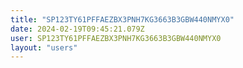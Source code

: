```yaml
---
title: "SP123TY61PFFAEZBX3PNH7KG3663B3GBW440NMYX0"
date: 2024-02-19T09:45:21.079Z
user: SP123TY61PFFAEZBX3PNH7KG3663B3GBW440NMYX0
layout: "users"
---
```

    